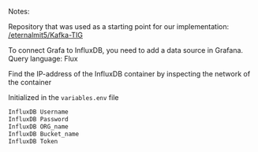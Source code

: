 Notes:

Repository that was used as a starting point for our implementation:
[/eternalmit5/Kafka-TIG](https://github.com/eternalamit5/Kafka-TIG)

To connect Grafa to InfluxDB, you need to add a data source in Grafana.
Query language: Flux

Find the IP-address of the InfluxDB container by inspecting the network
of the container


Initialized in the `variables.env` file

```bash
InfluxDB Username
InfluxDB Password
InfluxDB ORG_name
InfluxDB Bucket_name
InfluxDB Token
```




